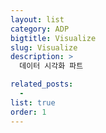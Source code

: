 ```yaml
---
layout: list
category: ADP
bigtitle: Visualize
slug: Visualize
description: >
  데이터 시각화 파트

related_posts:
  -
list: true
order: 1
---
```


